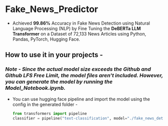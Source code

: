 # Fake_News_Predictor
* Achieved **99.86%** Accuracy in Fake News Detection using Natural Language Processing (NLP) by Fine Tuning the **DeBERTa LLM Transformer** on a Dataset of 72,133 News Articles using Python, Pandas, PyTorch, Hugging Face.

## How to use it in your projects -

### ***Note - Since the actual model size exceeds the Github and Github LFS Free Limit, the model files aren't included. However, you can generate the model by running the Model_Notebook.ipynb.***
  
* You can use hugging face pipeline and import the model using the config in the generated folder -

  ``` python
  from transformers import pipeline
  classifier = pipeline("text-classification", model="./fake_news_detector/")
  ```

